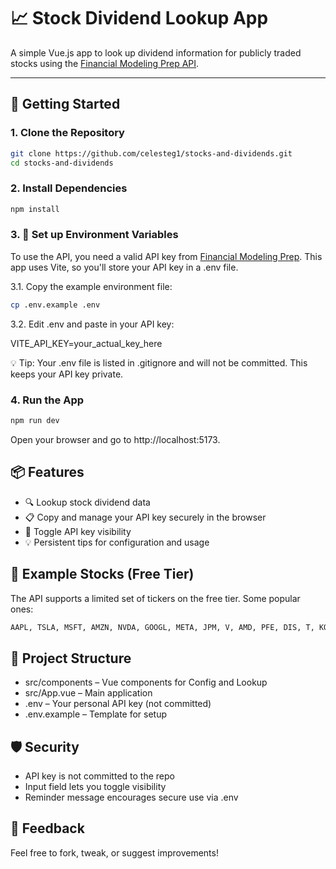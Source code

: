 # 📈 Stock Dividend Lookup App

A simple Vue.js app to look up dividend information for publicly traded stocks using the [Financial Modeling Prep API](https://financialmodelingprep.com/).

---

## 🚀 Getting Started

### 1. Clone the Repository

```bash
git clone https://github.com/celesteg1/stocks-and-dividends.git
cd stocks-and-dividends
```

### 2. Install Dependencies

```bash
npm install
```


### 3. 🔐 Set up Environment Variables

To use the API, you need a valid API key from [Financial Modeling Prep](https://financialmodelingprep.com/).
This app uses Vite, so you'll store your API key in a .env file.

3.1. Copy the example environment file:

```bash
cp .env.example .env
```

3.2. Edit .env and paste in your API key:

VITE_API_KEY=your_actual_key_here


💡 Tip: Your .env file is listed in .gitignore and will not be committed. This keeps your API key private.

### 4. Run the App

```bash
npm run dev
```

Open your browser and go to http://localhost:5173.


## 📦 Features

- 🔍 Lookup stock dividend data
- 📋 Copy and manage your API key securely in the browser
- 🙈 Toggle API key visibility
- 💡 Persistent tips for configuration and usage


## 🧪 Example Stocks (Free Tier)

The API supports a limited set of tickers on the free tier. Some popular ones:

```r
AAPL, TSLA, MSFT, AMZN, NVDA, GOOGL, META, JPM, V, AMD, PFE, DIS, T, KO, INTC, COST
```

## 📁 Project Structure

- src/components – Vue components for Config and Lookup
- src/App.vue – Main application
- .env – Your personal API key (not committed)
- .env.example – Template for setup


## 🛡️ Security
- API key is not committed to the repo
- Input field lets you toggle visibility
- Reminder message encourages secure use via .env


## 💬 Feedback
Feel free to fork, tweak, or suggest improvements!